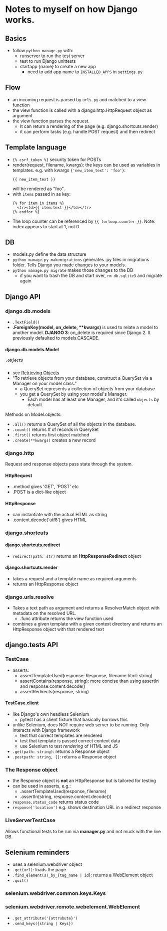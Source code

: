 # Notes to myself on how Django works.

## Basics

- follow `python manage.py` with:
  - runserver to run the test server
  - test to run Django unittests
  - startapp {name} to create a new app
    - need to add app name to `INSTALLED_APPS` in `settings.py`
## Flow

- an incoming request is parsed by `urls.py`
  and matched to a view function
- the view function is called with a 
  django.http.HttpRequest object as argument
- the view function parses the request.
  - It can return a rendering of the page 
    (e.g. django.shortcuts.render)
  - it can perform tasks 
    (e.g. handle POST request)
    and then redirect

## Template language

- `{% csrf_token %}` security token for POSTs
- render(request, filename, kwargs): the keys can be used as variables in templates.
e.g. with kwargs `{'new_item_text': 'foo'}`:
  ```jinja2
  {{ new_item_text }} 
  ```
  will be rendered as "foo".
- with `items` passed in as key:
  ```jinja2
  {% for item in items %}
    <tr><td>{{ item.text }}</td></tr>
  {% endfor %}
  ```
- The loop counter can be referenced by `{{ forloop.counter }}`. 
  Note: index appears to start at 1, not 0.
## DB

- models.py define the data structure
- `python manage.py makemigrations` generates .py files in migrations folder.
  Tells Django you made changes to your models.
- `python manage.py migrate` makes those changes to the DB
  - if you want to trash the DB and start over,
  `rm db.sqlite3` and migrate again
  
## Django API

### django.db.models

- `.TextField()`
- **.ForeignKey(model, on_delete, \*\*kwargs)** is used to relate a model to another model.
  **DJANGO 3**: on_delete is required since Django 2. 
  It previously defaulted to models.CASCADE.

#### django.db.models.Model

##### `.objects`

- see [Retrieving Objects](https://docs.djangoproject.com/en/3.0/topics/db/queries/#retrieving-objects)
- "To retrieve objects from your database, construct a QuerySet via a Manager on your model class."
  - a QuerySet represents a collection of objects from your database
  - you get a QuerySet by using your model's Manager.
    - Each model has at least one Manager, and it's called `objects` by default.

Methods on Model.objects:
- `.all()` returns a QuerySet of all the objects in the database.
- `.count()` returns # of records in QuerySet
- `.first()` returns first object matched
- `.create(**kwargs)` creates a new record

### django.http

Request and response objects pass state through the system.

#### HttpRequest

- .method gives 'GET', 'POST' etc
- .POST is a dict-like object

#### HttpResponse

- can instantiate with the actual HTML as string
- .content.decode('utf8') gives HTML

### django.shortcuts

#### django.shortcuts.redirect

- `redirect(path: str)` returns an **HttpResponseRedirect** object

#### django.shortcuts.render

- takes a request and a template name as required arguments
- returns an HttpResponse object

### django.urls.resolve

- Takes a text path as argument 
  and returns a ResolverMatch object with metadata on the resolved URL.
  - .func attribute returns the view function used 
- combines a given template with a given context directory
  and returns an HttpResponse object with that
  rendered text

## django.tests API

### TestCase

- asserts:
  - assertTemplateUsed(response: Response, filename.html: string)
  - assertContains(response, string): 
    more concise than using assertIn and response.content.decode()
  - assertRedirects(response, string)

#### TestCase.client

- like Django's own headless Selenium
  - pytest has a client fixture that basically borrows this
- unlike Selenium, does NOT require web server to be running.
  Only interacts with Django framework
  - test that correct templates are rendered
  - test that template is passed correct context data
  - use Selenium to test *rendering* of HTML and JS
- `.get(path: string)`: returns a Response object
- `.postpath: string, {}`: returns a Response object
  
### The Response object

- the Response object is **not** an HttpResponse but is tailored for testing
- can be used in asserts, e.g.: 
  - .assertTemplateUsed(response, filename)
  - .assertIn(string, response.content.decode())
- `response.status_code` returns status code
- `response['location']` e.g. shows destination URL in a redirect response

### LiveServerTestCase

Allows functional tests to be run via **manager.py**
and not muck with the live DB.

## Selenium reminders

- uses a selenium.webdriver object
- `.get(url)`: loads the page
- `.find_element(s)_by_{tag_name | id`}:
returns a WebElement object
- `.quit()`

### selenium.webdriver.common.keys.Keys

### selenium.webdriver.remote.webelement.WebElement

- `.get_attribute('{attrubute}')`
- `.send_keys({string | Keys})`
